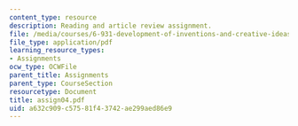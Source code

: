 ```yaml
---
content_type: resource
description: Reading and article review assignment.
file: /media/courses/6-931-development-of-inventions-and-creative-ideas-spring-2008/a632c909c57581f43742ae299aed86e9_assign04.pdf
file_type: application/pdf
learning_resource_types:
- Assignments
ocw_type: OCWFile
parent_title: Assignments
parent_type: CourseSection
resourcetype: Document
title: assign04.pdf
uid: a632c909-c575-81f4-3742-ae299aed86e9
---
```

